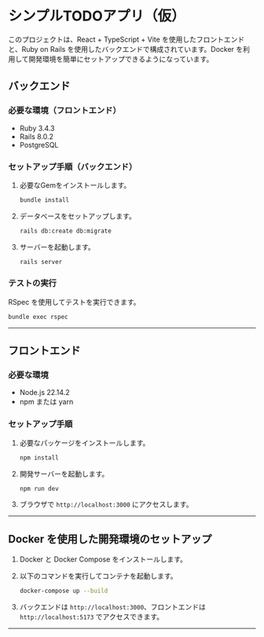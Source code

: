 # シンプルTODOアプリ（仮）

このプロジェクトは、React + TypeScript + Vite を使用したフロントエンドと、Ruby on Rails を使用したバックエンドで構成されています。Docker を利用して開発環境を簡単にセットアップできるようになっています。

## バックエンド

### 必要な環境（フロントエンド）

- Ruby 3.4.3
- Rails 8.0.2
- PostgreSQL

### セットアップ手順（バックエンド）

1. 必要なGemをインストールします。

   ```bash
   bundle install
   ```

2. データベースをセットアップします。

   ```bash
   rails db:create db:migrate
   ```

3. サーバーを起動します。

   ```bash
   rails server
   ```

### テストの実行

RSpec を使用してテストを実行できます。

```bash
bundle exec rspec
```

---

## フロントエンド

### 必要な環境

- Node.js 22.14.2
- npm または yarn

### セットアップ手順

1. 必要なパッケージをインストールします。

   ```bash
   npm install
   ```

2. 開発サーバーを起動します。

   ```bash
   npm run dev
   ```

3. ブラウザで `http://localhost:3000` にアクセスします。

---

## Docker を使用した開発環境のセットアップ

1. Docker と Docker Compose をインストールします。
2. 以下のコマンドを実行してコンテナを起動します。

   ```bash
   docker-compose up --build
   ```

3. バックエンドは `http://localhost:3000`、フロントエンドは `http://localhost:5173` でアクセスできます。

---
